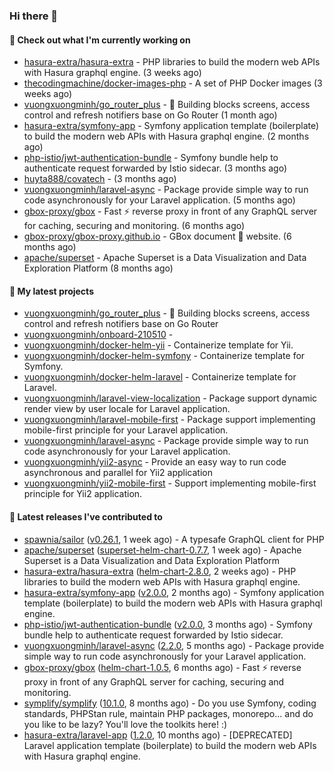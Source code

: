 ### Hi there 👋

#### 👷 Check out what I'm currently working on

- [hasura-extra/hasura-extra](https://github.com/hasura-extra/hasura-extra) - PHP libraries to build the modern web APIs with Hasura graphql engine. (3 weeks ago)
- [thecodingmachine/docker-images-php](https://github.com/thecodingmachine/docker-images-php) - A set of PHP Docker images (3 weeks ago)
- [vuongxuongminh/go_router_plus](https://github.com/vuongxuongminh/go_router_plus) - :office: Building blocks screens, access control and refresh notifiers base on Go Router (1 month ago)
- [hasura-extra/symfony-app](https://github.com/hasura-extra/symfony-app) - Symfony application template (boilerplate) to build the modern web APIs with Hasura graphql engine. (2 months ago)
- [php-istio/jwt-authentication-bundle](https://github.com/php-istio/jwt-authentication-bundle) - Symfony bundle help to authenticate request forwarded by Istio sidecar. (3 months ago)
- [huyta888/covatech](https://github.com/huyta888/covatech) -  (3 months ago)
- [vuongxuongminh/laravel-async](https://github.com/vuongxuongminh/laravel-async) - Package provide simple way to run code asynchronously for your Laravel application. (5 months ago)
- [gbox-proxy/gbox](https://github.com/gbox-proxy/gbox) - Fast :zap: reverse proxy in front of any GraphQL server for caching, securing and monitoring. (6 months ago)
- [gbox-proxy/gbox-proxy.github.io](https://github.com/gbox-proxy/gbox-proxy.github.io) - GBox document :notebook: website. (6 months ago)
- [apache/superset](https://github.com/apache/superset) - Apache Superset is a Data Visualization and Data Exploration Platform (8 months ago)

#### 🌱 My latest projects

- [vuongxuongminh/go_router_plus](https://github.com/vuongxuongminh/go_router_plus) - :office: Building blocks screens, access control and refresh notifiers base on Go Router
- [vuongxuongminh/onboard-210510](https://github.com/vuongxuongminh/onboard-210510) - 
- [vuongxuongminh/docker-helm-yii](https://github.com/vuongxuongminh/docker-helm-yii) - Containerize template for Yii.
- [vuongxuongminh/docker-helm-symfony](https://github.com/vuongxuongminh/docker-helm-symfony) - Containerize template for Symfony.
- [vuongxuongminh/docker-helm-laravel](https://github.com/vuongxuongminh/docker-helm-laravel) - Containerize template for Laravel.
- [vuongxuongminh/laravel-view-localization](https://github.com/vuongxuongminh/laravel-view-localization) - Package support dynamic render view by user locale for Laravel application.
- [vuongxuongminh/laravel-mobile-first](https://github.com/vuongxuongminh/laravel-mobile-first) - Package support implementing mobile-first principle for your Laravel application. 
- [vuongxuongminh/laravel-async](https://github.com/vuongxuongminh/laravel-async) - Package provide simple way to run code asynchronously for your Laravel application.
- [vuongxuongminh/yii2-async](https://github.com/vuongxuongminh/yii2-async) - Provide an easy way to run code asynchronous and parallel for Yii2 application
- [vuongxuongminh/yii2-mobile-first](https://github.com/vuongxuongminh/yii2-mobile-first) - Support implementing mobile-first principle for Yii2 application.

#### 🔭 Latest releases I've contributed to

- [spawnia/sailor](https://github.com/spawnia/sailor) ([v0.26.1](https://github.com/spawnia/sailor/releases/tag/v0.26.1), 1 week ago) - A typesafe GraphQL client for PHP
- [apache/superset](https://github.com/apache/superset) ([superset-helm-chart-0.7.7](https://github.com/apache/superset/releases/tag/superset-helm-chart-0.7.7), 1 week ago) - Apache Superset is a Data Visualization and Data Exploration Platform
- [hasura-extra/hasura-extra](https://github.com/hasura-extra/hasura-extra) ([helm-chart-2.8.0](https://github.com/hasura-extra/hasura-extra/releases/tag/helm-chart-2.8.0), 2 weeks ago) - PHP libraries to build the modern web APIs with Hasura graphql engine.
- [hasura-extra/symfony-app](https://github.com/hasura-extra/symfony-app) ([v2.0.0](https://github.com/hasura-extra/symfony-app/releases/tag/v2.0.0), 2 months ago) - Symfony application template (boilerplate) to build the modern web APIs with Hasura graphql engine.
- [php-istio/jwt-authentication-bundle](https://github.com/php-istio/jwt-authentication-bundle) ([v2.0.0](https://github.com/php-istio/jwt-authentication-bundle/releases/tag/v2.0.0), 3 months ago) - Symfony bundle help to authenticate request forwarded by Istio sidecar.
- [vuongxuongminh/laravel-async](https://github.com/vuongxuongminh/laravel-async) ([2.2.0](https://github.com/vuongxuongminh/laravel-async/releases/tag/2.2.0), 5 months ago) - Package provide simple way to run code asynchronously for your Laravel application.
- [gbox-proxy/gbox](https://github.com/gbox-proxy/gbox) ([helm-chart-1.0.5](https://github.com/gbox-proxy/gbox/releases/tag/helm-chart-1.0.5), 6 months ago) - Fast :zap: reverse proxy in front of any GraphQL server for caching, securing and monitoring.
- [symplify/symplify](https://github.com/symplify/symplify) ([10.1.0](https://github.com/symplify/symplify/releases/tag/10.1.0), 8 months ago) - Do you use Symfony, coding standards, PHPStan rule, maintain PHP packages, monorepo... and do you like to be lazy? You&#39;ll love the toolkits here! :)
- [hasura-extra/laravel-app](https://github.com/hasura-extra/laravel-app) ([1.2.0](https://github.com/hasura-extra/laravel-app/releases/tag/1.2.0), 10 months ago) - [DEPRECATED] Laravel application template (boilerplate) to build the modern web APIs with Hasura graphql engine.
